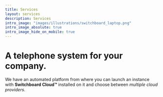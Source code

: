 ```yaml
---
title: Services
layout: services
description: Services
intro_image: "images/illustrations/switchboard_laptop.png"
intro_image_absolute: true
intro_image_hide_on_mobile: true
---
```


# A telephone system for your company.

We have an automated platform from where you can launch an instance with **Switchboard Cloud™** installed on it and choose between _multiple cloud providers_.
